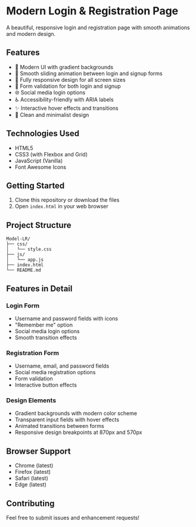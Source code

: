 # Modern Login & Registration Page

A beautiful, responsive login and registration page with smooth animations and modern design.

## Features

- 🎨 Modern UI with gradient backgrounds
- 🔄 Smooth sliding animation between login and signup forms
- 📱 Fully responsive design for all screen sizes
- 🔐 Form validation for both login and signup
- 🌐 Social media login options
- ♿ Accessibility-friendly with ARIA labels
- ✨ Interactive hover effects and transitions
- 🎯 Clean and minimalist design

## Technologies Used

- HTML5
- CSS3 (with Flexbox and Grid)
- JavaScript (Vanilla)
- Font Awesome Icons

## Getting Started

1. Clone this repository or download the files
2. Open `index.html` in your web browser

## Project Structure

```plaintext
Model-LR/
├── css/
│   └── style.css
├── js/
│   └── app.js
├── index.html
└── README.md
```

## Features in Detail

### Login Form

- Username and password fields with icons
- "Remember me" option
- Social media login options
- Smooth transition effects

### Registration Form

- Username, email, and password fields
- Social media registration options
- Form validation
- Interactive button effects

### Design Elements

- Gradient backgrounds with modern color scheme
- Transparent input fields with hover effects
- Animated transitions between forms
- Responsive design breakpoints at 870px and 570px

## Browser Support

- Chrome (latest)
- Firefox (latest)
- Safari (latest)
- Edge (latest)

## Contributing

Feel free to submit issues and enhancement requests!
